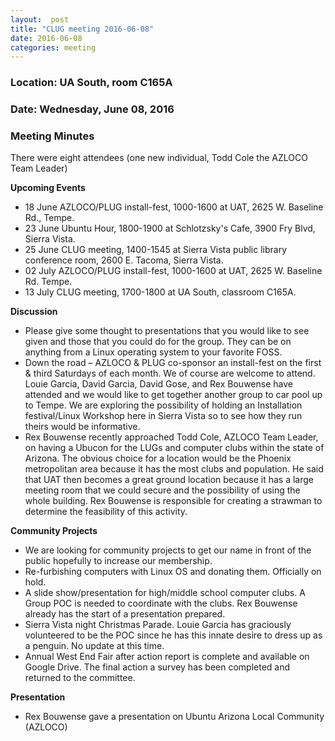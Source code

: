 ```yaml
---
layout:  post
title: "CLUG meeting 2016-06-08"
date: 2016-06-08
categories: meeting
---
```

### Location: UA South, room C165A

### Date: Wednesday, June 08, 2016

### Meeting Minutes

There were eight attendees (one new individual, Todd Cole the AZLOCO Team Leader)

**Upcoming Events**

 * 18 June AZLOCO/PLUG install-fest, 1000-1600 at UAT, 2625 W. Baseline Rd., Tempe.
 * 23 June Ubuntu Hour, 1800-1900 at Schlotzsky's Cafe, 3900 Fry Blvd, Sierra Vista.
 * 25 June CLUG meeting, 1400-1545 at Sierra Vista public library conference room, 2600 E. Tacoma, Sierra Vista.
 * 02 July AZLOCO/PLUG install-fest, 1000-1600 at UAT, 2625 W. Baseline Rd. Tempe.
 * 13 July CLUG meeting, 1700-1800 at UA South, classroom C165A.

**Discussion**

 * Please give some thought to presentations that you would like to see given and those that you could do for the group.  They can be on anything from a Linux operating system to your favorite FOSS.
 * Down the road – AZLOCO & PLUG co-sponsor an install-fest on the first & third Saturdays of each month.  We of course are welcome to attend.  Louie Garcia, David Garcia, David Gose, and Rex Bouwense have attended and we would like to get together another group to car pool up to Tempe.  We are exploring the possibility of holding an Installation festival/Linux Workshop here in Sierra Vista so to see how they run theirs would be informative.
 * Rex Bouwense recently approached Todd Cole, AZLOCO Team Leader, on having a Ubucon for the LUGs and computer clubs within the state of Arizona.  The obvious choice for a location would be the Phoenix metropolitan area because it has the most clubs and population.  He said that UAT then becomes a great ground location because it has a large meeting room that we could secure and the possibility of using the whole building.  Rex Bouwense is responsible for creating a strawman to determine the feasibility of this activity.
 
**Community Projects**
 
 * We are looking for community projects to get our name in front of the public hopefully to increase our membership.
 * Re-furbishing computers with Linux OS and donating them.  Officially on hold.
 * A slide show/presentation for high/middle school computer clubs.  A Group POC is needed to coordinate with the clubs.  Rex Bouwense already has the start of a presentation prepared. 
 * Sierra Vista night Christmas Parade.  Louie Garcia has graciously volunteered to be the POC since he has this innate desire to dress up as a penguin.  No update at this time.
 * Annual West End Fair after action report is complete and available on Google Drive.  The final action a survey has been
   completed and returned to the committee.
   
**Presentation**

 * Rex Bouwense gave a presentation on Ubuntu Arizona Local Community (AZLOCO)

 
